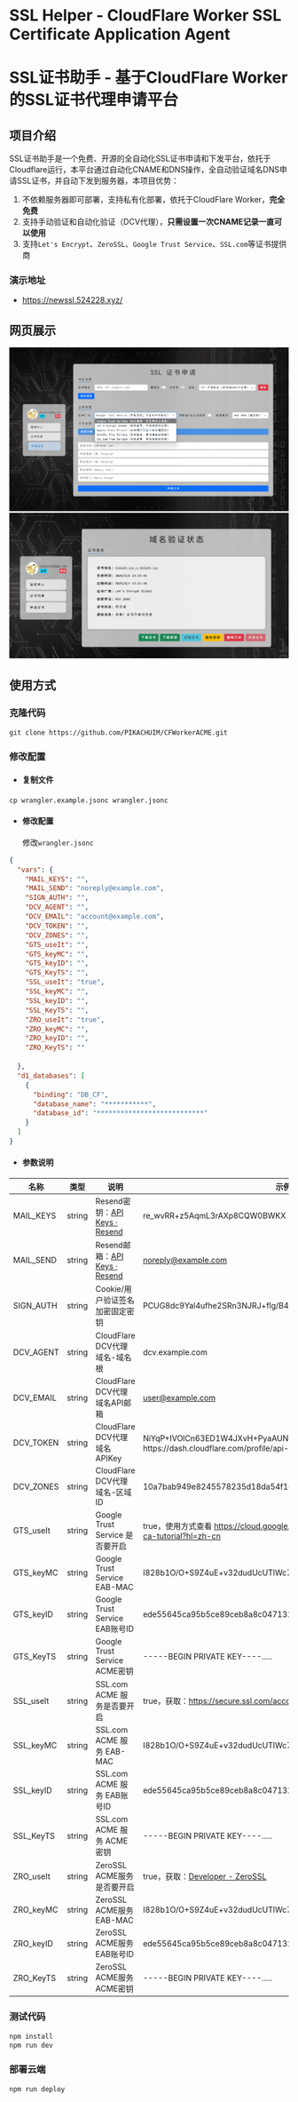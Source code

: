 

# SSL Helper - CloudFlare Worker SSL Certificate Application Agent

# SSL证书助手 - 基于CloudFlare Worker 的SSL证书代理申请平台



## 项目介绍

SSL证书助手是一个免费、开源的全自动化SSL证书申请和下发平台，依托于Cloudflare运行，本平台通过自动化CNAME和DNS操作，全自动验证域名DNS申请SSL证书，并自动下发到服务器，本项目优势：

1. 不依赖服务器即可部署，支持私有化部署，依托于CloudFlare Worker，**完全免费**
2. 支持手动验证和自动化验证（DCV代理），**只需设置一次CNAME记录一直可以使用**
3. 支持`Let's Encrypt`、`ZeroSSL`、`Google Trust Service`、`SSL.com`等证书提供商

### 演示地址

- https://newssl.524228.xyz/

## 网页展示

<img src="img/QQ20250506-153642.png" alt="QQ20250506-153642" style="zoom:50%;" />

<img src="img/QQ20250506-153705.png" alt="QQ20250506-153705" style="zoom:67%;" />

## 使用方式

### 克隆代码

```shell
git clone https://github.com/PIKACHUIM/CFWorkerACME.git
```

### 修改配置

- #### 复制文件

```shell
cp wrangler.example.jsonc wrangler.jsonc
```

- #### 修改配置

  修改`wrangler.jsonc`

```json
{
  "vars": {
    "MAIL_KEYS": "",
    "MAIL_SEND": "noreply@example.com",
    "SIGN_AUTH": "",
    "DCV_AGENT": "",
    "DCV_EMAIL": "account@example.com",
    "DCV_TOKEN": "",
    "DCV_ZONES": "",
    "GTS_useIt": "",
    "GTS_keyMC": "",
    "GTS_keyID": "",
    "GTS_KeyTS": "",
    "SSL_useIt": "true",
    "SSL_keyMC": "",
    "SSL_keyID": "",
    "SSL_KeyTS": "",
    "ZRO_useIt": "true",
    "ZRO_keyMC": "",
    "ZRO_keyID": "",
    "ZRO_KeyTS": ""

  },
  "d1_databases": [
    {
      "binding": "DB_CF",
      "database_name": "***********",
      "database_id": "***************************"
    }
  ]
}

```

- #### 参数说明

| 名称      | 类型   | 说明                                                         | 示例/备注                                                    |
| --------- | ------ | ------------------------------------------------------------ | ------------------------------------------------------------ |
| MAIL_KEYS | string | Resend密钥：[API Keys · Resend](https://resend.com/api-keys) | re_wvRR+z5AqmL3rAXp8CQW0BWKX                                 |
| MAIL_SEND | string | Resend邮箱：[API Keys · Resend](https://resend.com/api-keys) | noreply@example.com                                          |
| SIGN_AUTH | string | Cookie/用户验证签名加密固定密钥                              | PCUG8dc9Yal4ufhe2SRn3NJRJ+flg/B42s1uaUNk8p0a0lG2hw34qP       |
| DCV_AGENT | string | CloudFlare DCV代理域名-域名根                                | dcv.example.com                                              |
| DCV_EMAIL | string | CloudFlare DCV代理域名API邮箱                                | user@example.com                                             |
| DCV_TOKEN | string | CloudFlare DCV代理域名APIKey                                 | NiYqP+IVOlCn63ED1W4JXvH+PyaAUNFyoWJ08F13xbbXvCqUb70，查看https://dash.cloudflare.com/profile/api-tokens |
| DCV_ZONES | string | CloudFlare DCV代理域名-区域ID                                | 10a7bab949e8245578235d18da54f1d3，查看https://dash.cloudflare.com/ |
| GTS_useIt | string | Google Trust Service 是否要开启                              | true，使用方式查看 https://cloud.google.com/certificate-manager/docs/public-ca-tutorial?hl=zh-cn |
| GTS_keyMC | string | Google Trust Service EAB-MAC                                 | I828b1O/O+S9Z4uE+v32dudUcUTlWc7iDF7rke+6LT6iwa39EihPS61UadY70xKF |
| GTS_keyID | string | Google Trust Service EAB账号ID                               | ede55645ca95b5ce89ceb8a8c047132c                             |
| GTS_KeyTS | string | Google Trust Service ACME密钥                                | -----BEGIN PRIVATE KEY----.....                              |
| SSL_useIt | string | SSL.com ACME 服务是否要开启                                  | true，获取：https://secure.ssl.com/account                   |
| SSL_keyMC | string | SSL.com ACME 服务 EAB-MAC                                    | I828b1O/O+S9Z4uE+v32dudUcUTlWc7iDF7rke+6LT6iwa39EihPS61UadY70xKF |
| SSL_keyID | string | SSL.com ACME 服务 EAB账号ID                                  | ede55645ca95b5ce89ceb8a8c047132c                             |
| SSL_KeyTS | string | SSL.com ACME 服务 ACME密钥                                   | -----BEGIN PRIVATE KEY----.....                              |
| ZRO_useIt | string | ZeroSSL ACME服务 是否要开启                                  | true，获取：[Developer - ZeroSSL](https://app.zerossl.com/developer) |
| ZRO_keyMC | string | ZeroSSL ACME服务  EAB-MAC                                    | I828b1O/O+S9Z4uE+v32dudUcUTlWc7iDF7rke+6LT6iwa39EihPS61UadY70xKF |
| ZRO_keyID | string | ZeroSSL ACME服务  EAB账号ID                                  | ede55645ca95b5ce89ceb8a8c047132c                             |
| ZRO_KeyTS | string | ZeroSSL ACME服务  ACME密钥                                   | -----BEGIN PRIVATE KEY----.....                              |



### 测试代码

```shell
npm install
npm run dev
```

### 部署云端


```shell
npm run deploy
```
